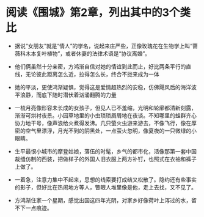 # 阅读《围城》第2章，列出其中的3个类比

- 据说“女朋友”就是“情人”的学名，说起来庄严些，正像玫瑰花在生物学上叫“蔷薇科木本复叶植物”，或者休妻的法律术语是“协议离婚”。

- 他们俩虽然十分亲密，方鸿渐自信对她的情谊到此而止，好比两条平行的直线，无论彼此距离怎么近，拉得怎么长，终合不拢来成为一体

- 她的平淡，更使鸿渐疑惧，觉得这是爱情超热烈的安稳，仿佛飓风后的海洋波平浪静，而底下随时潜伏着汹涌翻腾的力量

- 一梳月亮像形容未长成的女孩子，但见人已不羞缩，光明和轮廓都清新刻露，渐渐可烘衬夜景。小园草地里的小虫琐琐屑屑地在夜谈。不知哪里的蛙群齐心协力地干号，像声浪给火煮得发沸。几只萤火虫游来游去，不像飞行，像在厚密的空气里漂浮，月光不到的阴黑处，一点萤火忽明，像夏夜的一只微绿的小眼睛。

- 生平最恨小城市的摩登姑娘，落伍的时髦，乡气的都市化，活像那第一套中国裁缝仿制的西装，把做样子的外国人旧衣服上两方补钉，也照式在衣袖和裤子上做了。

- 一着急，注意力集中不起来，思想的线索要打成结又松散了。隐约还有些事实的影子，但好比在热闹地方等人，瞥眼人堆里像是他，走上去找，又不见了。

- 方鸿渐住家一个星期，感觉出国这四年光阴，对家乡好像荷叶上泻过的水，留不下一点痕迹。
